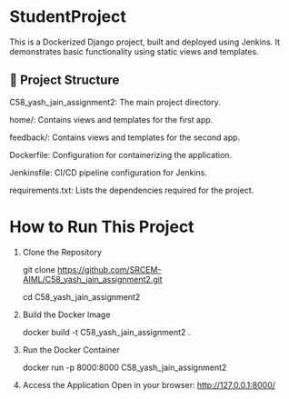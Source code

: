 # StudentProject
This is a Dockerized Django project, built and deployed using Jenkins.
It demonstrates basic functionality using static views and templates.

## 📂 Project Structure
C58_yash_jain_assignment2: The main project directory.

home/: Contains views and templates for the first app.

feedback/: Contains views and templates for the second app.

Dockerfile: Configuration for containerizing the application.

Jenkinsfile: CI/CD pipeline configuration for Jenkins.

requirements.txt: Lists the dependencies required for the project.


# How to Run This Project

1. Clone the Repository

    git clone https://github.com/SRCEM-AIML/C58_yash_jain_assignment2.git

    cd C58_yash_jain_assignment2

2. Build the Docker Image

    docker build -t C58_yash_jain_assignment2 .

3. Run the Docker Container
 
    docker run -p 8000:8000 C58_yash_jain_assignment2

4. Access the Application
    Open in your browser: http://127.0.0.1:8000/


